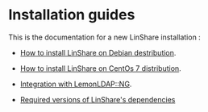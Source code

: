 # Installation guides

This is the documentation for a new LinShare installation :  

* [How to install LinShare on Debian destribution](linshare-install-debian.md).

* [How to install LinShare on CentOs 7 distribution](linshare-install-centos.md).

* [Integration with LemonLDAP::NG](sso.md).
 
* [Required versions of LinShare's dependencies](requirements.md)

